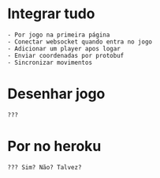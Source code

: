 # Integrar tudo

    - Por jogo na primeira página
    - Conectar websocket quando entra no jogo
    - Adicionar um player apos logar
    - Enviar coordenadas por protobuf
    - Sincronizar movimentos

# Desenhar jogo
    ???

# Por no heroku
    ??? Sim? Não? Talvez?
